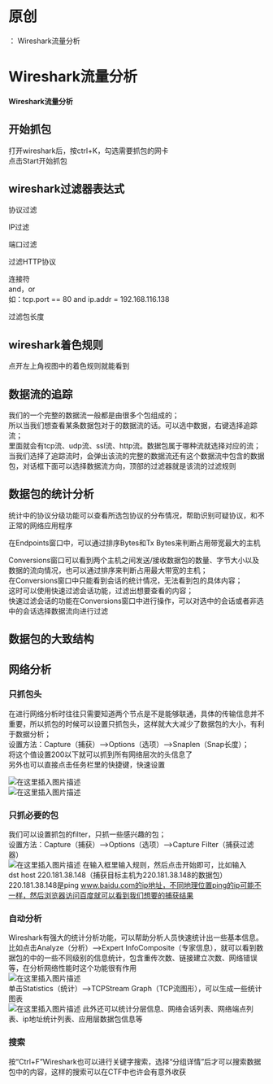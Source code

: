 # 原创
：  Wireshark流量分析

# Wireshark流量分析

#### Wireshark流量分析

## 开始抓包

> 
打开wireshark后，按ctrl+K，勾选需要抓包的网卡<br/> 点击Start开始抓包


## wireshark过滤器表达式

> 
协议过滤



> 
IP过滤



> 
端口过滤



> 
过滤HTTP协议



> 
连接符<br/> and，or<br/> 如：tcp.port == 80 and ip.addr = 192.168.116.138


> 
过滤包长度



## wireshark着色规则

> 
点开左上角视图中的着色规则就能看到


## 数据流的追踪

> 
我们的一个完整的数据流一般都是由很多个包组成的；<br/> 所以当我们想查看某条数据包对于的数据流的话。可以选中数据，右键选择追踪流；<br/> 里面就会有tcp流、udp流、ssl流、http流。数据包属于哪种流就选择对应的流；<br/> 当我们选择了追踪流时，会弹出该流的完整的数据流还有这个数据流中包含的数据包，对话框下面可以选择数据流方向，顶部的过滤器就是该流的过滤规则


## 数据包的统计分析

> 
统计中的协议分级功能可以查看所选包协议的分布情况，帮助识别可疑协议，和不正常的网络应用程序


> 
在Endpoints窗口中，可以通过排序Bytes和Tx Bytes来判断占用带宽最大的主机


> 
Conversions窗口可以看到两个主机之间发送/接收数据包的数量、字节大小以及数据的流向情况，也可以通过排序来判断占用最大带宽的主机；<br/> 在Conversions窗口中只能看到会话的统计情况，无法看到包的具体内容；<br/> 这时可以使用快速过滤会话功能，过滤出想要查看的内容；<br/> 快速过滤会话的功能在Conversions窗口中进行操作，可以对选中的会话或者非选中的会话选择数据流向进行过滤


## 数据包的大致结构

> 



## 网络分析

### 只抓包头

> 
在进行网络分析时往往只需要知道两个节点是不是能够联通，具体的传输信息并不重要，所以抓包的时候可以设置只抓包头，这样就大大减少了数据包的大小，有利于数据分析；<br/> 设置方法：Capture（捕获）–&gt;Options（选项）–&gt;Snaplen（Snap长度）；<br/> 将这个值设置200以下就可以抓到所有网络层次的头信息了<br/> 另外也可以直接点击任务栏里的快捷键，快速设置


<img alt="在这里插入图片描述" src="https://img-blog.csdnimg.cn/20210514184513663.png?x-oss-process=image/watermark,type_ZmFuZ3poZW5naGVpdGk,shadow_10,text_aHR0cHM6Ly9ibG9nLmNzZG4ubmV0L0xZSjIwMDEwNzI4,size_16,color_FFFFFF,t_70#pic_center"/><br/> <img alt="在这里插入图片描述" src="https://img-blog.csdnimg.cn/20210514184520437.png?x-oss-process=image/watermark,type_ZmFuZ3poZW5naGVpdGk,shadow_10,text_aHR0cHM6Ly9ibG9nLmNzZG4ubmV0L0xZSjIwMDEwNzI4,size_16,color_FFFFFF,t_70#pic_center"/>

### 只抓必要的包

> 
我们可以设置抓包的filter，只抓一些感兴趣的包；<br/> 设置方法：Capture（捕获）–&gt;Options（选项）–&gt;Capture Filter（捕获过滤器）<br/> <img alt="在这里插入图片描述" src="https://img-blog.csdnimg.cn/20210514195848438.png?x-oss-process=image/watermark,type_ZmFuZ3poZW5naGVpdGk,shadow_10,text_aHR0cHM6Ly9ibG9nLmNzZG4ubmV0L0xZSjIwMDEwNzI4,size_16,color_FFFFFF,t_70#pic_center"/>
在输入框里输入规则，然后点击开始即可，比如输入<br/> dst host 220.181.38.148（捕获目标主机为220.181.38.148的数据包）<br/> 220.181.38.148是ping www.baidu.com的ip地址，不同地理位置ping的ip可能不一样，然后浏览器访问百度就可以看到我们想要的捕获结果


### 自动分析

> 
Wireshark有强大的统计分析功能，可以帮助分析人员快速统计出一些基本信息。比如点击Analyze（分析）–&gt;Expert InfoComposite（专家信息），就可以看到数据包的中的一些不同级别的信息统计，包含重传次数、链接建立次数、网络错误等，在分析网络性能时这个功能很有作用<br/> <img alt="在这里插入图片描述" src="https://img-blog.csdnimg.cn/20210514200844612.png?x-oss-process=image/watermark,type_ZmFuZ3poZW5naGVpdGk,shadow_10,text_aHR0cHM6Ly9ibG9nLmNzZG4ubmV0L0xZSjIwMDEwNzI4,size_16,color_FFFFFF,t_70#pic_center"/><br/> 单击Statistics（统计）–&gt;TCPStream Graph（TCP流图形），可以生成一些统计图表<br/> <img alt="在这里插入图片描述" src="https://img-blog.csdnimg.cn/2021051420091172.png?x-oss-process=image/watermark,type_ZmFuZ3poZW5naGVpdGk,shadow_10,text_aHR0cHM6Ly9ibG9nLmNzZG4ubmV0L0xZSjIwMDEwNzI4,size_16,color_FFFFFF,t_70#pic_center"/>
此外还可以统计分层信息、网络会话列表、网络端点列表、ip地址统计列表、应用层数据包信息等


### 搜索

> 
按“Ctrl+F”Wireshark也可以进行关键字搜索，选择“分组详情”后才可以搜索数据包中的内容，这样的搜索可以在CTF中也许会有意外收获


